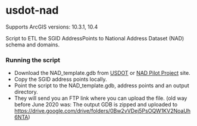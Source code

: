 usdot-nad
=========
Supports ArcGIS versions: 10.3.1, 10.4

Script to ETL the SGID AddressPoints to National Address Dataset (NAD) schema and domains.

### Running the script
- Download the NAD_template.gdb from [USDOT](https://www.transportation.gov/gis/national-address-database/geodatabase-template) or [NAD Pilot Project](https://sites.google.com/a/appgeo.com/usdot-national-address-database-pilot-project/home) site.
- Copy the SGID address points locally.
- Point the script to the NAD_template.gdb, address points and an output directory.
- They will send you an FTP link where you can upload the file. (old way before June 2020 was: The output GDB is zipped and uploaded to https://drive.google.com/drive/folders/0Bw2vVDej5PsOQW1KV2NoaUh6NTA)
